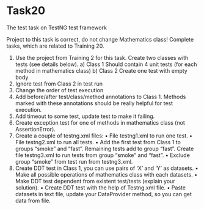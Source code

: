 # Task20
The test task on TestNG test framework

Project to this task is correct, do not change Mathematics class!
Complete tasks, which are related to Training 20. 

1. Use the project from Training 2 for this task. Create two classes with tests (see details below).
  a)	Class 1 Should contain 4 unit tests (for each method in mathematics class)
  b)	Class 2 Create one test with empty body
2. Ignore test from Class 2 in test run
3. Change the order of test execution
4. Add before/after test/class/method annotations to Class 1. Methods marked with these annotations should be really helpful for test execution.
5. Add timeout to some test, update test to make it failing.
6. Create exception test for one of methods in mathematics class (not AssertionError).
7. Create a couple of testng.xml files: 
  •	File testng1.xml to run one test. 
  •	File testng2.xml to run all tests. 
  •	Add the first test from Class 1 to groups “smoke” and “fast”. Remaining tests add to group “fast”. Create file testng3.xml to run tests from group “smoke” and “fast”.
  •	Exclude group “smoke” from test run from testng3.xml.
8. Create DDT test in Class 1, you can use pairs of ‘X’ and ‘Y’ as datasets. 
  •	Make all possible operations of mathematics class with each datasets. 
  •	Make DDT test dependent from existent test/tests (explain your solution). 
  •	Create DDT test with the help of Testng.xml file. 
  •	Paste datasets in text file, update your DataProvider method, so you can get data from file.
